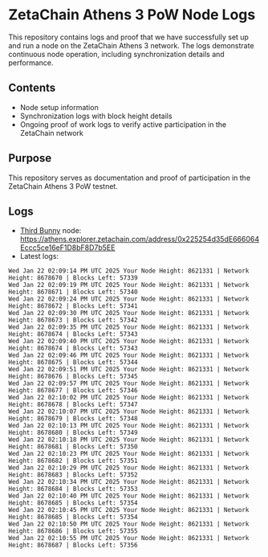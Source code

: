 # ZetaChain Athens 3 PoW Node Logs
This repository contains logs and proof that we have successfully set up and run a node on the ZetaChain Athens 3 network. The logs demonstrate continuous node operation, including synchronization details and performance.

## Contents
- Node setup information
- Synchronization logs with block height details
- Ongoing proof of work logs to verify active participation in the ZetaChain network

## Purpose
This repository serves as documentation and proof of participation in the ZetaChain Athens 3 PoW testnet.

## Logs

- [Third Bunny](https://thirdbunny.xyz/) node: https://athens.explorer.zetachain.com/address/0x225254d35dE666064Eccc5ce16eF1D8bF8D7b5EE
- Latest logs:
```
Wed Jan 22 02:09:14 PM UTC 2025 Your Node Height: 8621331 | Network Height: 8678670 | Blocks Left: 57339
Wed Jan 22 02:09:19 PM UTC 2025 Your Node Height: 8621331 | Network Height: 8678671 | Blocks Left: 57340
Wed Jan 22 02:09:24 PM UTC 2025 Your Node Height: 8621331 | Network Height: 8678672 | Blocks Left: 57341
Wed Jan 22 02:09:30 PM UTC 2025 Your Node Height: 8621331 | Network Height: 8678673 | Blocks Left: 57342
Wed Jan 22 02:09:35 PM UTC 2025 Your Node Height: 8621331 | Network Height: 8678674 | Blocks Left: 57343
Wed Jan 22 02:09:40 PM UTC 2025 Your Node Height: 8621331 | Network Height: 8678674 | Blocks Left: 57343
Wed Jan 22 02:09:46 PM UTC 2025 Your Node Height: 8621331 | Network Height: 8678675 | Blocks Left: 57344
Wed Jan 22 02:09:51 PM UTC 2025 Your Node Height: 8621331 | Network Height: 8678676 | Blocks Left: 57345
Wed Jan 22 02:09:57 PM UTC 2025 Your Node Height: 8621331 | Network Height: 8678677 | Blocks Left: 57346
Wed Jan 22 02:10:02 PM UTC 2025 Your Node Height: 8621331 | Network Height: 8678678 | Blocks Left: 57347
Wed Jan 22 02:10:07 PM UTC 2025 Your Node Height: 8621331 | Network Height: 8678679 | Blocks Left: 57348
Wed Jan 22 02:10:13 PM UTC 2025 Your Node Height: 8621331 | Network Height: 8678680 | Blocks Left: 57349
Wed Jan 22 02:10:18 PM UTC 2025 Your Node Height: 8621331 | Network Height: 8678681 | Blocks Left: 57350
Wed Jan 22 02:10:23 PM UTC 2025 Your Node Height: 8621331 | Network Height: 8678682 | Blocks Left: 57351
Wed Jan 22 02:10:29 PM UTC 2025 Your Node Height: 8621331 | Network Height: 8678683 | Blocks Left: 57352
Wed Jan 22 02:10:34 PM UTC 2025 Your Node Height: 8621331 | Network Height: 8678684 | Blocks Left: 57353
Wed Jan 22 02:10:40 PM UTC 2025 Your Node Height: 8621331 | Network Height: 8678685 | Blocks Left: 57354
Wed Jan 22 02:10:45 PM UTC 2025 Your Node Height: 8621331 | Network Height: 8678685 | Blocks Left: 57354
Wed Jan 22 02:10:50 PM UTC 2025 Your Node Height: 8621331 | Network Height: 8678686 | Blocks Left: 57355
Wed Jan 22 02:10:55 PM UTC 2025 Your Node Height: 8621331 | Network Height: 8678687 | Blocks Left: 57356
```
